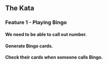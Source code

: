 ## The Kata
### Feature 1 - Playing Bingo
#### We need to be able to call out number. 
#### Generate Bingo cards.
#### Check their cards when someone calls Bingo.

